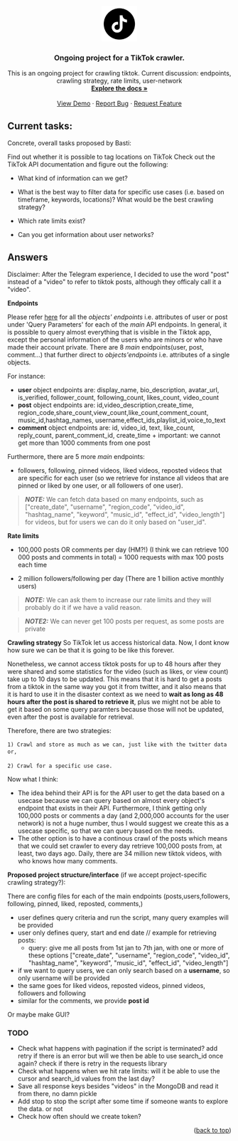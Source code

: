 <a name="readme-top"></a>


<!-- PROJECT LOGO -->
<br />
<div align="center">
  <a href="https://git.sbg.ac.at/geo-social-analytics/geo-social-media/tiktok-crawler">
    <img src="img/icon.png" alt="Logo" width="80" height="80">
  </a>

<h3 align="center">Ongoing project for a TikTok crawler.</h3>

  <p align="center">
    This is an ongoing project for crawling tiktok. Current discussion: endpoints, crawling strategy, rate limits, user-network
    <br />
    <a href="https://git.sbg.ac.at/geo-social-analytics/geo-social-media/tiktok-crawler"><strong>Explore the docs »</strong></a>
    <br />
    <br />
    <a href="https://git.sbg.ac.at/geo-social-analytics/geo-social-media/tiktok-crawler">View Demo</a>
    ·
    <a href="https://git.sbg.ac.at/geo-social-analytics/geo-social-media/tiktok-crawler/-/issues">Report Bug</a>
    ·
    <a href="https://git.sbg.ac.at/geo-social-analytics/geo-social-media/tiktok-crawler/-/issues">Request Feature</a>
  </p>
</div>

## Current tasks:

Concrete, overall tasks proposed by Basti:

Find out whether it is possible to tag locations on TikTok
Check out the TikTok API documentation and figure out the following:
  - What kind of information can we get?

  - What is the best way to filter data for specific use cases (i.e. based on timeframe, keywords, locations)? What would be the best crawling strategy?

  - Which rate limits exist?

  - Can you get information about user networks?

## Answers

Disclaimer: After the Telegram experience, I decided to use the word "post" instead of a "video" to refer to tiktok posts, although they officaly call it a "video". 

**Endpoints**

Please refer [here](https://developers.tiktok.com/doc/research-api-codebook/) for all the *objects' endpoints* i.e. attributes of user or post under 'Query Parameters' for each of the *main* API endpoints. In general, it is possible to query almost everything that is visible in the Tiktok app, except the personal information of the users who are minors or who have made their account private. There are 8 *main* endpoints(user, post, comment...) that further direct to *objects'endpoints* i.e. attributes of a single objects. 

For instance: 

  - **user** object endpoints are: display_name, bio_description, avatar_url, is_verified, follower_count, following_count, likes_count, video_count
  - **post** object endpoints are: id,video_description,create_time, region_code,share_count,view_count,like_count,comment_count, music_id,hashtag_names, username,effect_ids,playlist_id,voice_to_text
  - **comment** object endpoints are: id, video_id, text, like_count, reply_count, parent_comment_id, create_time + important: we cannot get more than 1000 comments from one post

Furthermore, there are 5 more *main* endpoints: 
  - followers, following, pinned videos, liked videos, reposted videos that are specific for each user (so we retrieve for instance all videos that are pinned or liked by one user, or all followers of one user).

> **_NOTE:_** We can fetch data based on many endpoints, such as  ["create_date", "username", "region_code", "video_id", "hashtag_name", "keyword", "music_id", "effect_id", "video_length"] for videos, but for users we can do it only based on "user_id". 

**Rate limits**
- 100,000 posts OR comments per day (HM?!) (I think we can retrieve 100 000 posts and comments in total) = 1000 requests with max 100 posts each time

- 2 million followers/following per day (There are 1 billion active monthly users)


> **_NOTE:_**  We can ask them to increase our rate limits and they will probably do it if we have a valid reason.

> **_NOTE2:_**  We can never get 100 posts per request, as some posts are private

**Crawling strategy**
So TikTok let us access historical data. Now, I dont know how sure we can be that it is going to be like this forever. 

Nonetheless, we cannot access tiktok posts for up to 48 hours after they were shared and some statistics for the video (such as likes, or view count) take up to 10 days to be updated. This means that it is hard to get a posts from a tiktok in the same way you got it from twitter, and it also means that it is hard to use it in the disaster context as we need to **wait as long as 48 hours after the post is shared to retrieve it**, plus we might not be able to get it based on some query paramters because those will not be updated, even after the post is available for retrieval.

Therefore, there are two strategies: 

    1) Crawl and store as much as we can, just like with the twitter data or, 
    
    2) Crawl for a specific use case.


Now what I think: 

  - The idea behind their API is for the API user to get the data based on a usecase because we can query based on almost every object's endpoint that exists in their API. Furthermore, I think getting only 100,000 posts or comments a day (and 2,000,000 accounts for the user network) is not a huge number, thus I would suggest we create this as a usecase specific, so that we can query based on the needs. 
  - The other option is to have a continous crawl of the posts which means that we could set crawler to every day retrieve 100,000 posts from, at least, two days ago. Daily, there are 34 million new tiktok videos, with who knows how many comments. 

**Proposed project structure/interface** (if we accept project-specific crawling strategy?): 

There are config files for each of the main endpoints (posts,users,followers, following, pinned, liked, reposted, comments,)
  - user defines query criteria and run the script, many query examples will be provided
  - user only defines query, start and end date // example for retrieving posts:
      - query: give me all posts from 1st jan to 7th jan, with one or more of these options ["create_date", "username", "region_code", "video_id", "hashtag_name", "keyword", "music_id", "effect_id", "video_length"]
  - if we want to query users, we can only search based on a **username**, so only username will be provided
  - the same goes for liked videos, reposted videos, pinned videos, followers and following
  - similar for the comments, we provide **post id**

Or maybe make GUI?


### TODO

- Check what happens with pagination if the script is terminated? add retry if there is an error but will we then be able to use search_id once again? check if there is retry in the requests library
- Check what happens when we hit rate limits: will it be able to use the cursor and search_id values from the last day?
- Save all response keys besides "videos" in the MongoDB and read it from there, no damn pickle
- Add stop to stop the script after some time if someone wants to explore the data. or not
- Check how often should we create token?


<p align="right">(<a href="#readme-top">back to top</a>)</p>
